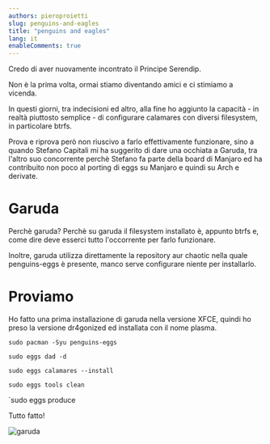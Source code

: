 ```yaml
---
authors: pieroproietti
slug: penguins-and-eagles
title: "penguins and eagles"
lang: it
enableComments: true
---
```


Credo di aver nuovamente incontrato il Principe Serendip.

Non è la prima volta, ormai stiamo diventando amici e ci stimiamo a vicenda.

In questi giorni, tra indecisioni ed altro, alla fine ho aggiunto la capacità - in realtà piuttosto semplice - di configurare calamares con diversi filesystem, in particolare btrfs.

Prova e riprova però non riuscivo a farlo effettivamente funzionare, sino a quando Stefano Capitali mi ha suggerito di dare una occhiata a Garuda, tra l'altro suo concorrente perchè Stefano fa parte della board di Manjaro ed ha contribuito non poco al porting di eggs su Manjaro e quindi su Arch e derivate.

# Garuda
Perchè garuda? Perchè su garuda il filesystem installato è, appunto btrfs e, come dire deve esserci tutto l'occorrente per farlo funzionare.

Inoltre, garuda utilizza direttamente la repository aur chaotic nella quale penguins-eggs è presente, manco serve configurare niente per installarlo.

# Proviamo
Ho fatto una prima installazione di garuda nella versione XFCE, quindi ho preso la versione dr4gonized ed installata con il nome plasma.

`sudo pacman -Syu penguins-eggs`

`sudo eggs dad -d`

`sudo eggs calamares --install`

`sudo eggs tools clean`

`sudo eggs produce

Tutto fatto!

![garuda](/images/garuda-plasma.png)
